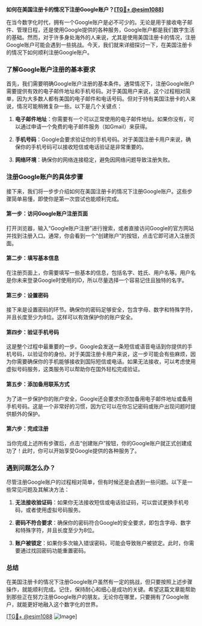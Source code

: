 **如何在美国注册卡的情况下注册Google账户？[[TG💪+ @esim1088](https://t.me/s/esim1088)]**

在当今数字化时代，拥有一个Google账户是必不可少的。无论是用于接收电子邮件、管理日程，还是使用Google提供的各种服务，Google账户都是我们数字生活的基础。然而，对于许多身处海外的人来说，尤其是使用美国注册卡的情况，注册Google账户可能会遇到一些挑战。今天，我们就来详细探讨一下，在美国注册卡的情况下如何顺利注册Google账户。

### 了解Google账户注册的基本要求

首先，我们需要明确Google账户注册的基本条件。通常情况下，注册Google账户需要提供有效的电子邮件地址和手机号码。对于美国用户来说，这个过程相对简单，因为大多数人都有美国的电子邮件和电话号码。但对于持有美国注册卡的人来说，情况可能稍微复杂一些。以下是几个关键点：

1. **电子邮件地址**：你需要有一个可以正常使用的电子邮件地址。如果你没有，可以通过申请一个免费的电子邮件服务（如Gmail）来获得。
   
2. **手机号码**：Google会要求验证你的手机号码。对于美国注册卡用户来说，确保你的手机号码可以接收短信或电话验证是非常重要的。

3. **网络环境**：确保你的网络连接稳定，避免因网络问题导致注册失败。

### 注册Google账户的具体步骤

接下来，我们将一步步介绍如何在美国注册卡的情况下注册Google账户。这些步骤简单易懂，即使你是第一次尝试也能顺利完成。

#### 第一步：访问Google账户注册页面

打开浏览器，输入“Google账户注册”进行搜索，或者直接访问Google的官方网站并找到注册入口。通常，你会看到一个“创建账户”的按钮，点击它即可进入注册页面。

#### 第二步：填写基本信息

在注册页面上，你需要填写一些基本的信息，包括名字、姓氏、用户名等。用户名是你未来登录Google时使用的ID，所以尽量选择一个容易记住且独特的名字。

#### 第三步：设置密码

接下来是设置密码的环节。确保你的密码足够安全，包含字母、数字和特殊字符，并且长度至少为8位。这样可以有效保护你的账户安全。

#### 第四步：验证手机号码

这是整个过程中最重要的一步。Google会发送一条短信或语音电话到你提供的手机号码，以验证你的身份。对于美国注册卡用户来说，这一步可能会有些麻烦，因为你需要确保你的手机能够接收到国际短信或电话。如果无法接收，可以考虑使用虚拟号码服务，这类服务可以帮助你在国外轻松完成验证。

#### 第五步：添加备用联系方式

为了进一步保护你的账户安全，Google还会要求你添加备用电子邮件地址或备用手机号码。这是一个非常好的习惯，因为它可以在你忘记密码或账户出现问题时提供额外的保护。

#### 第六步：完成注册

当你完成上述所有步骤后，点击“创建账户”按钮，你的Google账户就正式创建成功了！此时，你可以开始享受Google提供的各种服务了。

### 遇到问题怎么办？

尽管注册Google账户的过程相对简单，但有时候还是会遇到一些问题。以下是一些常见问题及其解决方法：

1. **无法接收验证码**：如果你无法接收短信或电话验证码，可以尝试更换手机号码，或者使用虚拟号码服务。

2. **密码不符合要求**：确保你的密码符合Google的安全要求，即包含字母、数字和特殊字符，并且长度至少为8位。

3. **账户被锁定**：如果你多次输入错误密码，可能会导致账户被锁定。此时，你需要通过找回密码功能重置密码。

### 总结

在美国注册卡的情况下注册Google账户虽然有一定的挑战，但只要按照上述步骤操作，就能顺利完成。记住，保持耐心和细心是成功的关键。希望这篇文章能帮助到那些正在努力注册Google账户的朋友。无论你在哪里，只要拥有了Google账户，就能更好地融入这个数字化的世界。

[[TG💪+ @esim1088](https://t.me/s/esim1088) ![Image](https://i.postimg.cc/4NQfJmqS/Snipaste-2025-05-13-00-14-12.png)]